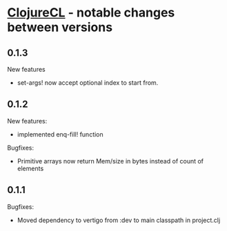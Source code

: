 # [ClojureCL](http://clojurecl.uncomplicate.org) - notable changes between versions

## 0.1.3

New features

* set-args! now accept optional index to start from.

## 0.1.2

New features:

* implemented enq-fill! function

Bugfixes:

* Primitive arrays now return Mem/size in bytes instead of count of elements

## 0.1.1

Bugfixes:

* Moved dependency to vertigo from :dev to main classpath in project.clj
